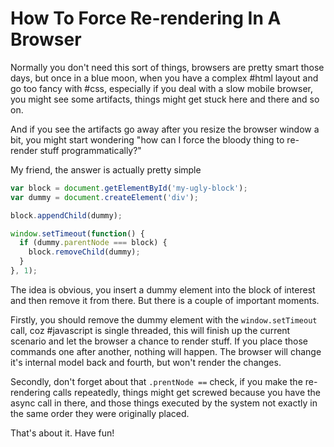 # How To Force Re-rendering In A Browser

Normally you don't need this sort of things, browsers are pretty smart those days, but once in a blue moon, when you have a complex #html layout and go too fancy with #css, especially if you deal with a slow mobile browser, you might see some artifacts, things might get stuck here and there and so on.

And if you see the artifacts go away after you resize the browser window a bit, you might start wondering "how can I force the bloody thing to re-render stuff programmatically?"

My friend, the answer is actually pretty simple

```js
var block = document.getElementById('my-ugly-block');
var dummy = document.createElement('div');

block.appendChild(dummy);

window.setTimeout(function() {
  if (dummy.parentNode === block) {
    block.removeChild(dummy);
  }
}, 1);
```

The idea is obvious, you insert a dummy element into the block of interest and then remove it from there. But there is a couple of important moments.

Firstly, you should remove the dummy element with the `window.setTimeout` call, coz #javascript is single threaded, this will finish up the current scenario and let the browser a chance to render stuff. If you place those commands one after another, nothing will happen. The browser will change it's internal model back and fourth, but won't render the changes.

Secondly, don't forget about that `.prentNode ==` check, if you make the re-rendering calls repeatedly, things might get screwed because you have the async call in there, and those things executed by the system not exactly in the same order they were originally placed.

That's about it. Have fun!